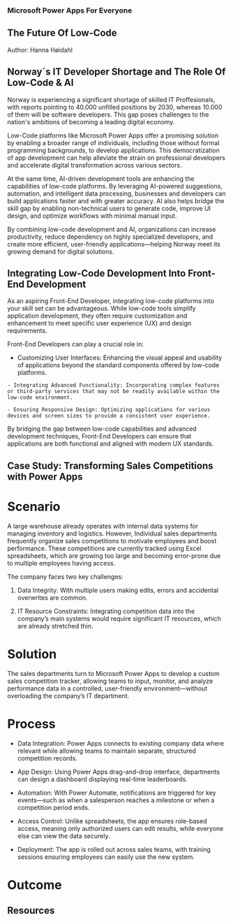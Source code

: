 ### Microsoft Power Apps For Everyone
## The Future Of Low-Code

Author: Hanna Høidahl

## Norway´s IT Developer Shortage and The Role Of Low-Code & AI
Norway is experiencing a significant shortage of skilled IT Proffesionals, with reports pointing to 40.000 unfilled positions by 2030, whereas 10.000 of them will be software developers. This gap poses challenges to the nation's ambitions of becoming a leading digital economy.

Low-Code platforms like Microsoft Power Apps offer a promising solution by enabling a broader range of individuals, including those without formal programming backgrounds, to develop applications. This democratization of app development can help alleviate the strain on professional developers and accelerate digital transformation across various sectors.

At the same time, AI-driven development tools are enhancing the capabilities of low-code platforms. By leveraging AI-powered suggestions, automation, and intelligent data processing, businesses and developers can build applications faster and with greater accuracy.  AI also helps bridge the skill gap by enabling non-technical users to generate code, improve UI design, and optimize workflows with minimal manual input.

By combining low-code development and AI, organizations can increase productivity, reduce dependency on highly specialized developers, and create more efficient, user-friendly applications—helping Norway meet its growing demand for digital solutions.

## Integrating Low-Code Development Into Front-End Development
As an aspiring Front-End Developer, integrating low-code platforms into your skill set can be advantageous. 
While low-code tools simplify application development, they often require customization and enhancement to meet specific user experience (UX) and design requirements.

Front-End Developers can play a crucial role in: 
  -  Customizing User Interfaces: Enhancing the visual appeal and usability of applications beyond the standard components offered by low-code platforms.​

	- Integrating Advanced Functionality: Incorporating complex features or third-party services that may not be readily available within the low-code environment.​

	- Ensuring Responsive Design: Optimizing applications for various devices and screen sizes to provide a consistent user experience.​

By bridging the gap between low-code capabilities and advanced development techniques, Front-End Developers can ensure that applications are both functional and aligned with modern UX standards.​

## Case Study: Transforming Sales Competitions with Power Apps
# Scenario
A large warehouse already operates with internal data systems for managing inventory and logistics.
However, Individual sales departments frequently organize sales competitions to motivate employees and boost performance.
These competitions are currently tracked using Excel spreadsheets, which are growing too large and becoming error-prone due to multiple employees having access.

The company faces two key challenges:

1. Data Integrity: With multiple users making edits, errors and accidental overwrites are common.

2. IT Resource Constraints: Integrating competition data into the company’s main systems would require significant IT resources, which are already stretched thin.

# Solution
The sales departments turn to Microsoft Power Apps to develop a custom sales competition tracker, allowing teams to input, monitor, and analyze performance data in a controlled, user-friendly environment—without overloading the company’s IT department.

# Process
- Data Integration: Power Apps connects to existing company data where relevant while allowing teams to maintain separate, structured competition records.

- App Design: Using Power Apps drag-and-drop interface, departments can design a dashboard displaying real-time leaderboards.

- Automation: With Power Automate, notifications are triggered for key events—such as when a salesperson reaches a milestone or when a competition period ends.

- Access Control: Unlike spreadsheets, the app ensures role-based access, meaning only authorized users can edit results, while everyone else can view the data securely. 

- Deployment: The app is rolled out across sales teams, with training sessions ensuring employees can easily use the new system. 

# Outcome


## Resources
